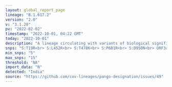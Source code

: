 ```yaml
---
layout: global_report_page
lineage: "B.1.617.2"
version: "2.0"
v: "3.1.20"
pv: "2022-02-02"
timestamp: "2022-10-01, 04:22 GMT"
today: "2022-10-01"
description: "A lineage circulating with variants of biological significance S:P681R and S:L452R, first detected in India and international cases with travel history from India. Designated through GitHub issues https://github.com/cov-lineages/pango-designation/issues/38 and https://github.com/cov-lineages/pango-designation/issues/49"
snps: "S:T19R<br> S:L452R<br> S:T478K<br> S:P681R<br> S:D950N<br> ORF3a:S26L<br> M:I82T<br> ORF7a:V82A<br> ORF7a:T120I<br> N:D63G<br> N:R203M<br> N:D377Y"
min_snps: "5"
max_snps: "15"
threshold: "NA"
import_data: "N"
detected: "India"
source: "https://github.com/cov-lineages/pango-designation/issues/49"
---
```

